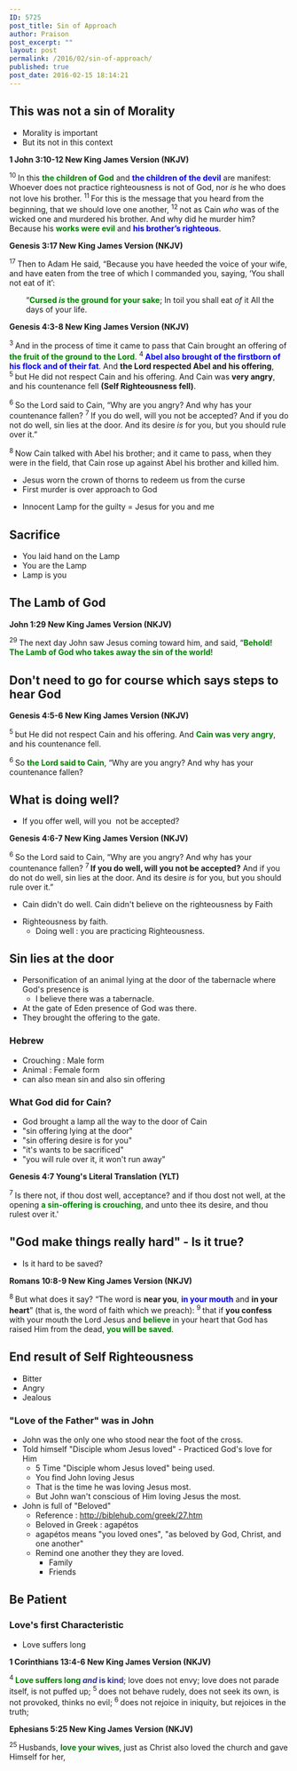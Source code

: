 ```yaml
---
ID: 5725
post_title: Sin of Approach
author: Praison
post_excerpt: ""
layout: post
permalink: /2016/02/sin-of-approach/
published: true
post_date: 2016-02-15 18:14:21
---
```

<h2><strong>This was not a sin of Morality</strong></h2>
<ul>
	<li>Morality is important</li>
	<li>But its not in this context</li>
</ul>
<strong><span class="passage-display-bcv">1 John 3:10-12
</span><span class="passage-display-version">New King James Version (NKJV)</span></strong>

<span class="text 1John-3-10"><sup class="versenum">10 </sup>In this <strong><span style="color: #008000;">the children of God</span></strong> and <span style="color: #0000ff;"><strong>the children of the devil</strong></span> are manifest: Whoever does not practice righteousness is not of God, nor <i>is</i> he who does not love his brother. </span><span id="en-NKJV-30591" class="text 1John-3-11"><sup class="versenum">11 </sup>For this is the message that you heard from the beginning, that we should love one another, </span><span id="en-NKJV-30592" class="text 1John-3-12"><sup class="versenum">12 </sup>not as Cain <i>who</i> was of the wicked one and murdered his brother. And why did he murder him? Because his <span style="color: #008000;"><strong>works were evil</strong></span> and <span style="color: #0000ff;"><strong>his brother’s righteous</strong></span>.</span>

<strong><span class="passage-display-bcv">Genesis 3:17
</span><span class="passage-display-version">New King James Version (NKJV)</span></strong>
<p class="top-1"><span id="en-NKJV-73" class="text Gen-3-17"><sup class="versenum">17 </sup>Then to Adam He said, “Because you have heeded the voice of your wife, and have eaten from the tree of which I commanded you, saying, ‘You shall not eat of it’:</span></p>

<div class="poetry top-1">
<p class="line" style="padding-left: 30px;"><span class="text Gen-3-17">“<span style="color: #008000;"><strong>Cursed <i>is</i> the ground for your sake</strong></span>;</span>
<span class="text Gen-3-17">In toil you shall eat <i>of</i> it</span>
<span class="text Gen-3-17">All the days of your life.</span></p>

</div>
<strong><span class="passage-display-bcv">Genesis 4:3-8
</span><span class="passage-display-version">New King James Version (NKJV)</span></strong>

<span id="en-NKJV-83" class="text Gen-4-3"><sup class="versenum">3 </sup>And in the process of time it came to pass that Cain brought an offering of<span style="color: #008000;"><strong> the fruit of the ground to the <span class="small-caps">Lord</span></strong></span>. </span><span id="en-NKJV-84" class="text Gen-4-4"><sup class="versenum">4 </sup><span style="color: #0000ff;"><strong>Abel also brought of the firstborn of his flock and of their fat</strong></span>. And <strong>the <span class="small-caps">Lord</span> respected Abel and his offering</strong>, </span><span id="en-NKJV-85" class="text Gen-4-5"><sup class="versenum">5 </sup>but He did not respect Cain and his offering. And Cain was <strong>very angry</strong>, and his countenance fell <strong>(Self Righteousness fell)</strong>.</span>

<span id="en-NKJV-86" class="text Gen-4-6"><sup class="versenum">6 </sup>So the <span class="small-caps">Lord</span> said to Cain, “Why are you angry? And why has your countenance fallen? </span><span id="en-NKJV-87" class="text Gen-4-7"><sup class="versenum">7 </sup>If you do well, will you not be accepted? And if you do not do well, sin lies at the door. And its desire <i>is</i> for you, but you should rule over it.”</span>

<span id="en-NKJV-88" class="text Gen-4-8"><sup class="versenum">8 </sup>Now Cain talked with Abel his brother; and it came to pass, when they were in the field, that Cain rose up against Abel his brother and killed him.</span>
<ul>
	<li>Jesus worn the crown of thorns to redeem us from the curse</li>
	<li>First murder is over approach to God</li>
</ul>
<ul>
	<li>Innocent Lamp for the guilty = Jesus for you and me</li>
</ul>
<h2><strong>Sacrifice</strong></h2>
<ul>
	<li>You laid hand on the Lamp</li>
	<li>You are the Lamp</li>
	<li>Lamp is you</li>
</ul>
<h2><strong>The Lamb of God</strong></h2>
<strong><span class="passage-display-bcv">John 1:29
</span><span class="passage-display-version">New King James Version (NKJV)</span></strong>

<span class="text John-1-29"><sup class="versenum">29 </sup>The next day John saw Jesus coming toward him, and said, “<span style="color: #008000;"><strong>Behold! The Lamb of God who takes away the sin of the world</strong></span>!</span>
<h2><strong>Don't need to go for course which says steps to hear God</strong></h2>
<strong><span class="passage-display-bcv">Genesis 4:5-6
</span><span class="passage-display-version">New King James Version (NKJV)</span></strong>

<span id="en-NKJV-85" class="text Gen-4-5"><sup class="versenum">5 </sup>but He did not respect Cain and his offering. And <span style="color: #008000;"><strong>Cain was very angry</strong></span>, and his countenance fell.</span>

<span id="en-NKJV-86" class="text Gen-4-6"><sup class="versenum">6 </sup>So <span style="color: #008000;"><strong>the <span class="small-caps">Lord</span> said to Cain</strong></span>, “Why are you angry? And why has your countenance fallen?</span>
<h2><strong>What is doing well? </strong></h2>
<ul>
	<li>If you offer well, will you  not be accepted?</li>
</ul>
<strong><span class="passage-display-bcv">Genesis 4:6-7
</span><span class="passage-display-version">New King James Version (NKJV)</span></strong>

<span id="en-NKJV-86" class="text Gen-4-6"><sup class="versenum">6 </sup>So the <span class="small-caps">Lord</span> said to Cain, “Why are you angry? And why has your countenance fallen? </span><span id="en-NKJV-87" class="text Gen-4-7"><sup class="versenum">7<strong> </strong></sup><strong>If you do well, will you not be accepted?</strong> And if you do not do well, sin lies at the door. And its desire <i>is</i> for you, but you should rule over it.”</span>
<ul>
	<li>Cain didn't do well. Cain didn't believe on the righteousness by Faith</li>
</ul>
<ul>
	<li>Righteousness by faith.
<ul>
	<li>Doing well : you are practicing Righteousness.</li>
</ul>
</li>
</ul>
<h2><strong>Sin lies at the door</strong></h2>
<ul>
	<li>Personification of an animal lying at the door of the tabernacle where God's presence is
<ul>
	<li>I believe there was a tabernacle.</li>
</ul>
</li>
	<li>At the gate of Eden presence of God was there.</li>
	<li>They brought the offering to the gate.</li>
</ul>
<h3><strong>Hebrew </strong></h3>
<ul>
	<li>Crouching : Male form</li>
	<li>Animal : Female form</li>
	<li>can also mean sin and also sin offering</li>
</ul>
<h3><strong>What God did for Cain? </strong></h3>
<ul>
	<li>God brought a lamp all the way to the door of Cain</li>
	<li>"sin offering lying at the door"</li>
	<li>"sin offering desire is for you"</li>
	<li>"it's wants to be sacrificed"</li>
	<li>"you will rule over it, it won't run away"</li>
</ul>
<strong><span class="passage-display-bcv">Genesis 4:7
</span><span class="passage-display-version">Young's Literal Translation (YLT)</span></strong>
<p class="verse"><span id="en-YLT-87" class="text Gen-4-7"><sup class="versenum">7 </sup>Is there not, if thou dost well, acceptance? and if thou dost not well, at the opening <span style="color: #008000;"><strong>a sin-offering is crouching</strong></span>, and unto thee its desire, and thou rulest over it.'</span></p>

<h2 class="verse"><strong>"God make things really hard" - Is it true?</strong></h2>
<ul>
	<li class="verse">Is it hard to be saved?</li>
</ul>
<strong><span class="passage-display-bcv">Romans 10:8-9
</span><span class="passage-display-version">New King James Version (NKJV)</span></strong>

<span id="en-NKJV-28197" class="text Rom-10-8"><sup class="versenum">8 </sup>But what does it say? <span class="oblique">“The word is <strong>near you</strong>, <span style="color: #0000ff;"><strong>in your mouth</strong></span> and <strong>in your heart</strong>”</span> (that is, the word of faith which we preach): </span><span id="en-NKJV-28198" class="text Rom-10-9"><sup class="versenum">9 </sup>that if <strong>you confess</strong> with your mouth the Lord Jesus and <span style="color: #008000;"><strong>believe</strong> </span>in your heart that God has raised Him from the dead, <span style="color: #008000;"><strong>you will be saved</strong></span>.</span>
<h2><strong>End result of Self Righteousness</strong></h2>
<ul>
	<li>Bitter</li>
	<li>Angry</li>
	<li>Jealous</li>
</ul>
<h3><strong>"Love of the Father" was in John</strong></h3>
<ul>
	<li>John was the only one who stood near the foot of the cross.</li>
	<li>Told himself "Disciple whom Jesus loved" - Practiced God's love for Him
<ul>
	<li>5 Time "Disciple whom Jesus loved" being used.</li>
	<li>You find John loving Jesus</li>
	<li>That is the time he was loving Jesus most.</li>
	<li>But John wan't conscious of Him loving Jesus the most.</li>
</ul>
</li>
	<li>John is full of "Beloved"
<ul>
	<li>Reference : <a href="http://biblehub.com/greek/27.htm" target="_blank" rel="nofollow noopener noreferrer">http://biblehub.com/greek/27.htm</a></li>
	<li>Beloved in Greek : agapétos</li>
	<li>agapétos means "you loved ones", "as beloved by God, Christ, and one another"</li>
	<li>Remind one another they they are loved.
<ul>
	<li>Family</li>
	<li>Friends</li>
</ul>
</li>
</ul>
</li>
</ul>
<h2><strong>Be Patient</strong></h2>
<h3><strong>Love's first </strong><b>Characteristic</b></h3>
<ul>
	<li>Love suffers long</li>
</ul>
<strong><span class="passage-display-bcv">1 Corinthians 13:4-6
</span><span class="passage-display-version">New King James Version (NKJV)</span></strong>

<span id="en-NKJV-28670" class="text 1Cor-13-4"><sup class="versenum">4 </sup><span style="color: #008000;"><strong>Love suffers long</strong></span><span style="color: #333399;"><strong> <i>and</i> is kind</strong></span>; love does not envy; love does not parade itself, is not puffed up; </span><span id="en-NKJV-28671" class="text 1Cor-13-5"><sup class="versenum">5 </sup>does not behave rudely, does not seek its own, is not provoked, thinks no evil; </span><span id="en-NKJV-28672" class="text 1Cor-13-6"><sup class="versenum">6 </sup>does not rejoice in iniquity, but rejoices in the truth;</span>

<strong><span class="passage-display-bcv">Ephesians 5:25
</span><span class="passage-display-version">New King James Version (NKJV)</span></strong>

<span id="en-NKJV-29330" class="text Eph-5-25"><sup class="versenum">25 </sup>Husbands, <span style="color: #008000;"><strong>love your wives</strong></span>, just as Christ also loved the church and gave Himself for her,</span>
